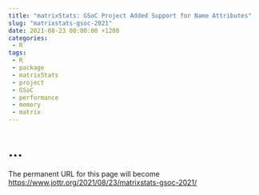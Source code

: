 ```yaml
---
title: "matrixStats: GSoC Project Added Support for Name Attributes"
slug: "matrixstats-gsoc-2021"
date: 2021-08-23 00:00:00 +1200
categories:
 - R
tags:
 - R
 - package
 - matrixStats
 - project
 - GSoC
 - performance
 - memory
 - matrix
---
```


# ...


The permanent URL for this page will become <https://www.jottr.org/2021/08/23/matrixstats-gsoc-2021/>

